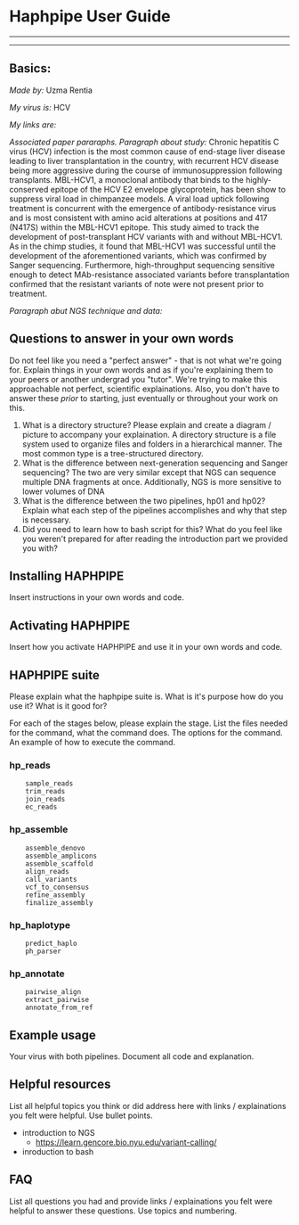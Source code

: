 # Haphpipe User Guide

---
---

## Basics:

*Made by:* Uzma Rentia

*My virus is:* HCV

*My links are:*

*Associated paper pararaphs.*
*Paragraph about study:*
Chronic hepatitis C virus (HCV) infection is the most common cause of end-stage liver disease leading to liver transplantation in the country, with recurrent HCV disease being more aggressive during the course of immunosuppression following transplants. MBL-HCV1, a monoclonal antibody that binds to the highly-conserved epitope of the HCV E2 envelope glycoprotein, has been show to suppress viral load in chimpanzee models. A viral load uptick following treatment is concurrent with the emergence of antibody-resistance virus and is most consistent with amino acid alterations at positions and 417 (N417S) within the MBL-HCV1 epitope. This study aimed to track the development of post-transplant HCV variants with and without MBL-HCV1. As in the chimp studies, it found that MBL-HCV1 was successful until the development of the aforementioned variants, which was confirmed by Sanger sequencing. Furthermore, high-throughput sequencing sensitive enough to detect MAb-resistance associated variants before transplantation confirmed that the resistant variants of note were not present prior to treatment. 

*Paragraph abut NGS technique and data:*

## Questions to answer in your own words
Do not feel like you need a "perfect answer" - that is not what we're going for. Explain things in your own words and as if you're explaining them to your peers or another undergrad you "tutor". We're trying to make this approachable not perfect, scientific explainations. Also, you don't have to answer these *prior* to starting, just eventually or throughout your work on this.

1. What is a directory structure? Please explain and create a diagram / picture to accompany your explaination. A directory structure is a file system used to organize files and folders in a hierarchical manner. The most common type is a tree-structured directory. 
2. What is the difference between next-generation sequencing and Sanger sequencing? The two are very similar except that NGS can sequence multiple DNA fragments at once. Additionally, NGS is more sensitive to lower volumes of DNA
3. What is the difference between the two pipelines, hp01 and hp02? Explain what each step of the pipelines accomplishes and why that step is necessary.
4. Did you need to learn how to bash script for this? What do you feel like you weren't prepared for after reading the introduction part we provided you with?



## Installing HAPHPIPE

Insert instructions in your own words and code.

## Activating HAPHPIPE

Insert how you activate HAPHPIPE and use it in your own words and code.


## HAPHPIPE suite
Please explain what the haphpipe suite is. What is it's purpose how do you use it? What is it good for?

For each of the stages below, please explain the stage. List the files needed for the command, what the command does. The options for the command. An example of how to execute the command.

### hp_reads
        sample_reads
        trim_reads
        join_reads
        ec_reads
### hp_assemble
        assemble_denovo
        assemble_amplicons
        assemble_scaffold
        align_reads
        call_variants
        vcf_to_consensus
        refine_assembly
        finalize_assembly
### hp_haplotype
        predict_haplo
        ph_parser
### hp_annotate
        pairwise_align
        extract_pairwise
        annotate_from_ref
        
## Example usage
Your virus with both pipelines. Document all code and explanation.  

## Helpful resources
List all helpful topics you think or did address here with links / explainations you felt were helpful. Use bullet points.

- introduction to NGS
	- https://learn.gencore.bio.nyu.edu/variant-calling/
- inroduction to bash
	
## FAQ
List all questions you had and provide links / explainations you felt were helpful to answer these questions. Use topics and numbering.
